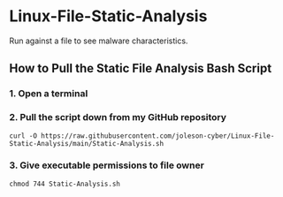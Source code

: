 # Linux-File-Static-Analysis
Run against a file to see malware characteristics.

## How to Pull the Static File Analysis Bash Script
### 1. Open a terminal

### 2. Pull the script down from my GitHub repository
`curl -O https://raw.githubusercontent.com/joleson-cyber/Linux-File-Static-Analysis/main/Static-Analysis.sh`

### 3. Give executable permissions to file owner
`chmod 744 Static-Analysis.sh`
